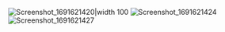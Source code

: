 
![Screenshot_1691621420](https://github.com/beratpaban/Travel-App-UI/assets/67541132/45a0e31c-d1e2-4c20-81b7-516008953c90)|width 100
![Screenshot_1691621424](https://github.com/beratpaban/Travel-App-UI/assets/67541132/d9d32562-28dc-4f81-a6d3-54f92baea737)
![Screenshot_1691621427](https://github.com/beratpaban/Travel-App-UI/assets/67541132/e685e570-fde2-4b9c-a524-37b489c40492)
